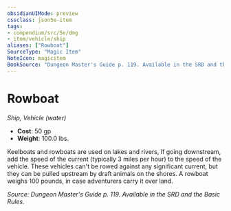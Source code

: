 ```yaml
---
obsidianUIMode: preview
cssclass: json5e-item
tags:
- compendium/src/5e/dmg
- item/vehicle/ship
aliases: ["Rowboat"]
SourceType: "Magic Item"
NoteIcon: magicitem
BookSource: "Dungeon Master's Guide p. 119. Available in the SRD and the Basic Rules."
---
```

# Rowboat
*Ship, Vehicle (water)*  

- **Cost**: 50 gp
- **Weight**: 100.0 lbs.

Keelboats and rowboats are used on lakes and rivers, If going downstream, add the speed of the current (typically 3 miles per hour) to the speed of the vehicle. These vehicles can't be rowed against any significant current, but they can be pulled upstream by draft animals on the shores. A rowboat weighs 100 pounds, in case adventurers carry it over land.

*Source: Dungeon Master's Guide p. 119. Available in the SRD and the Basic Rules.*